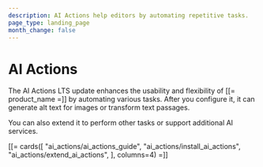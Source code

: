 ```yaml
---
description: AI Actions help editors by automating repetitive tasks.
page_type: landing_page
month_change: false
---
```


# AI Actions

The AI Actions LTS update enhances the usability and flexibility of [[= product_name =]] by automating various tasks.
After you configure it, it can generate alt text for images or transform text passages.

You can also extend it to perform other tasks or support additional AI services.

[[= cards([
"ai_actions/ai_actions_guide",
"ai_actions/install_ai_actions",
"ai_actions/extend_ai_actions",
], columns=4) =]]
